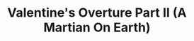 ---
title: Valentine's Overture Part II (A Martian On Earth)
year: 2006-01-01
writer: Robby Valentine
composer: Robby Valentine
---